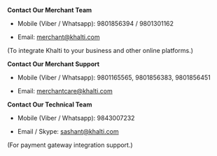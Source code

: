 **Contact Our Merchant Team**

* Mobile (Viber / Whatsapp): 9801856394 / 9801301162

* Email: merchant@khalti.com

(To integrate Khalti to your business and other online platforms.)

**Contact Our Merchant Support**

* Mobile (Viber / Whatsapp): 9801165565, 9801856383, 9801856451

* Email: merchantcare@khalti.com

**Contact Our Technical Team**

* Mobile (Viber / Whatsapp): 9843007232

* Email / Skype: sashant@khalti.com

(For payment gateway integration support.)
